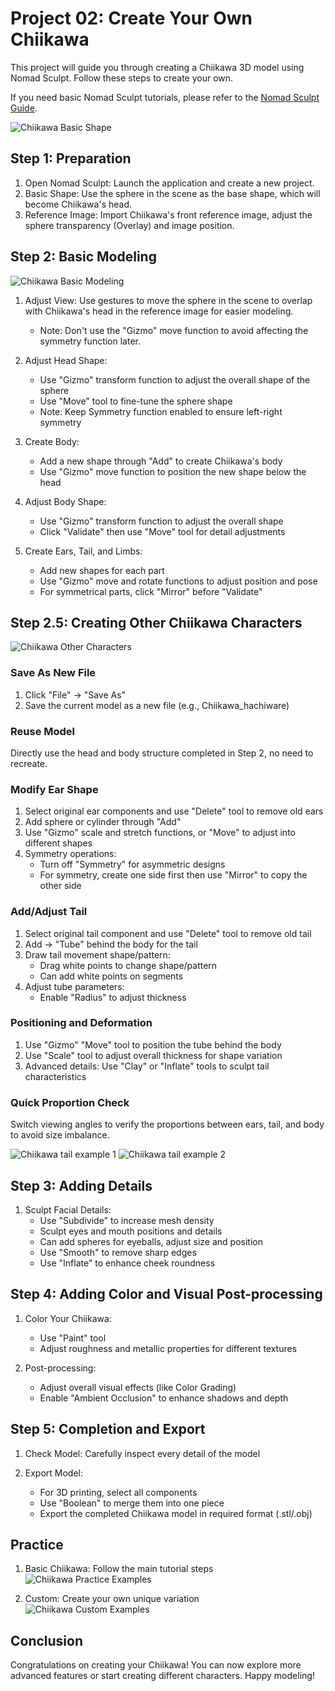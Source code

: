 # Project 02: Create Your Own Chiikawa

This project will guide you through creating a Chiikawa 3D model using Nomad Sculpt. Follow these steps to create your own.

If you need basic Nomad Sculpt tutorials, please refer to the [Nomad Sculpt Guide](../resources/NomadSculpt/index.md).

![Chiikawa Basic Shape](./images/chiikawa-01.jpg)

## Step 1: Preparation

1. Open Nomad Sculpt: Launch the application and create a new project.
2. Basic Shape: Use the sphere in the scene as the base shape, which will become Chiikawa's head.
3. Reference Image: Import Chiikawa's front reference image, adjust the sphere transparency (Overlay) and image position.

## Step 2: Basic Modeling

![Chiikawa Basic Modeling](./images/chiikawa-02.jpg)

1. Adjust View: Use gestures to move the sphere in the scene to overlap with Chiikawa's head in the reference image for easier modeling.
   - Note: Don't use the "Gizmo" move function to avoid affecting the symmetry function later.

2. Adjust Head Shape:
   - Use "Gizmo" transform function to adjust the overall shape of the sphere
   - Use "Move" tool to fine-tune the sphere shape
   - Note: Keep Symmetry function enabled to ensure left-right symmetry

3. Create Body:
   - Add a new shape through "Add" to create Chiikawa's body
   - Use "Gizmo" move function to position the new shape below the head

4. Adjust Body Shape:
   - Use "Gizmo" transform function to adjust the overall shape
   - Click "Validate" then use "Move" tool for detail adjustments

5. Create Ears, Tail, and Limbs:
   - Add new shapes for each part
   - Use "Gizmo" move and rotate functions to adjust position and pose
   - For symmetrical parts, click "Mirror" before "Validate"

## Step 2.5: Creating Other Chiikawa Characters

![Chiikawa Other Characters](./images/chiikawa-03.jpg)

### Save As New File

1. Click "File" → "Save As"
2. Save the current model as a new file (e.g., Chiikawa_hachiware)

### Reuse Model

Directly use the head and body structure completed in Step 2, no need to recreate.

### Modify Ear Shape

1. Select original ear components and use "Delete" tool to remove old ears
2. Add sphere or cylinder through "Add"
3. Use "Gizmo" scale and stretch functions, or "Move" to adjust into different shapes
4. Symmetry operations:
   - Turn off "Symmetry" for asymmetric designs
   - For symmetry, create one side first then use "Mirror" to copy the other side

### Add/Adjust Tail

1. Select original tail component and use "Delete" tool to remove old tail
2. Add → "Tube" behind the body for the tail
3. Draw tail movement shape/pattern:
   - Drag white points to change shape/pattern
   - Can add white points on segments
4. Adjust tube parameters:
   - Enable "Radius" to adjust thickness

### Positioning and Deformation

1. Use "Gizmo" "Move" tool to position the tube behind the body
2. Use "Scale" tool to adjust overall thickness for shape variation
3. Advanced details: Use "Clay" or "Inflate" tools to sculpt tail characteristics

### Quick Proportion Check

Switch viewing angles to verify the proportions between ears, tail, and body to avoid size imbalance.

<div class="image-row">
    <img src="./images/chiikawa-04.jpg" alt="Chiikawa tail example 1" />
    <img src="./images/chiikawa-05.jpg" alt="Chiikawa tail example 2" />
</div>

## Step 3: Adding Details

1. Sculpt Facial Details:
   - Use "Subdivide" to increase mesh density
   - Sculpt eyes and mouth positions and details
   - Can add spheres for eyeballs, adjust size and position
   - Use "Smooth" to remove sharp edges
   - Use "Inflate" to enhance cheek roundness

## Step 4: Adding Color and Visual Post-processing

1. Color Your Chiikawa:
   - Use "Paint" tool
   - Adjust roughness and metallic properties for different textures

2. Post-processing:
   - Adjust overall visual effects (like Color Grading)
   - Enable "Ambient Occlusion" to enhance shadows and depth

## Step 5: Completion and Export

1. Check Model: Carefully inspect every detail of the model

2. Export Model:
   - For 3D printing, select all components
   - Use "Boolean" to merge them into one piece
   - Export the completed Chiikawa model in required format (.stl/.obj)

## Practice

1. Basic Chiikawa: Follow the main tutorial steps
![Chiikawa Practice Examples](./images/chiikawa-06.jpg)

2. Custom: Create your own unique variation
![Chiikawa Custom Examples](./images/chiikawa-07.jpg)

## Conclusion

Congratulations on creating your Chiikawa! You can now explore more advanced features or start creating different characters. Happy modeling!
